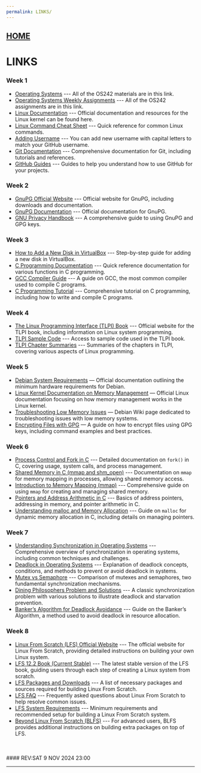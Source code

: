 ```yaml
---
permalink: LINKS/
---
```


## [HOME](../)
# LINKS

### Week 1
* [Operating Systems](https://os.vlsm.org/) --- All of the OS242 materials are in this link.  
* [Operating Systems Weekly Assignments](https://demos.vlsm.org/) --- All of the OS242 assignments are in this link.  
* [Linux Documentation](https://www.kernel.org/doc/) --- Official documentation and resources for the Linux kernel can be found here.  
* [Linux Command Cheat Sheet](https://www.linuxtrainingacademy.com/linux-commands-cheat-sheet/) --- Quick reference for common Linux commands.  
* [Adding Username](https://doit.vlsm.org/022.html) --- You can add new username with capital letters to match your GitHub username.
* [Git Documentation](https://git-scm.com/doc) --- Comprehensive documentation for Git, including tutorials and references.  
* [GitHub Guides](https://guides.github.com/) --- Guides to help you understand how to use GitHub for your projects.

### Week 2
* [GnuPG Official Website](https://www.gnupg.org/) --- Official website for GnuPG, including downloads and documentation.
* [GnuPG Documentation](https://www.gnupg.org/documentation/) --- Official documentation for GnuPG.
* [GNU Privacy Handbook](https://www.gnupg.org/gph/en/manual.html) --- A comprehensive guide to using GnuPG and GPG keys.

### Week 3
* [How to Add a New Disk in VirtualBox](https://www.tecmint.com/add-new-disk-in-virtualbox/) --- Step-by-step guide for adding a new disk in VirtualBox.
* [C Programming Documentation](https://devdocs.io/c/) --- Quick reference documentation for various functions in C programming.
* [GCC Compiler Guide](https://gcc.gnu.org/onlinedocs/gcc/) --- A guide on GCC, the most common compiler used to compile C programs.
* [C Programming Tutorial](https://www.tutorialspoint.com/cprogramming/) --- Comprehensive tutorial on C programming, including how to write and compile C programs.

### Week 4
* [The Linux Programming Interface (TLPI) Book](https://man7.org/tlpi/) --- Official website for the TLPI book, including information on Linux system programming.
* [TLPI Sample Code](https://man7.org/tlpi/code/) --- Access to sample code used in the TLPI book.
* [TLPI Chapter Summaries](https://man7.org/tlpi/summary/) --- Summaries of the chapters in TLPI, covering various aspects of Linux programming.

### Week 5
* [Debian System Requirements](https://www.debian.org/releases/stable/amd64/ch02s05.en.html) — Official documentation outlining the minimum hardware requirements for Debian.
* [Linux Kernel Documentation on Memory Management](https://www.kernel.org/doc/html/latest/admin-guide/mm/index.html) — Official Linux documentation focusing on how memory management works in the Linux kernel.
* [Troubleshooting Low Memory Issues](https://wiki.debian.org/LowMemorySystems) — Debian Wiki page dedicated to troubleshooting issues with low memory systems.
* [Encrypting Files with GPG](https://www.gnupg.org/gph/en/manual/c14.html) — A guide on how to encrypt files using GPG keys, including command examples and best practices.

### Week 6
* [Process Control and Fork in C](https://man7.org/linux/man-pages/man2/fork.2.html) --- Detailed documentation on `fork()` in C, covering usage, system calls, and process management.
* [Shared Memory in C (mmap and shm_open)](https://man7.org/linux/man-pages/man2/mmap.2.html) --- Documentation on `mmap` for memory mapping in processes, allowing shared memory access.
* [Introduction to Memory Mapping (mmap)](https://www.gnu.org/software/libc/manual/html_node/Memory_002dmapped-I_002fO.html) --- Comprehensive guide on using `mmap` for creating and managing shared memory.
* [Pointers and Address Arithmetic in C](https://www.cprogramming.com/tutorial/lesson6.html) --- Basics of address pointers, addressing in memory, and pointer arithmetic in C.
* [Understanding malloc and Memory Allocation](https://www.gnu.org/software/libc/manual/html_node/Basic-Memory-Allocation.html) --- Guide on `malloc` for dynamic memory allocation in C, including details on managing pointers.

### Week 7
* [Understanding Synchronization in Operating Systems](https://www.geeksforgeeks.org/synchronization-operating-system/) --- Comprehensive overview of synchronization in operating systems, including common techniques and challenges.
* [Deadlock in Operating Systems](https://www.geeksforgeeks.org/deadlock-in-operating-system/) --- Explanation of deadlock concepts, conditions, and methods to prevent or avoid deadlock in systems.
* [Mutex vs Semaphore](https://www.tutorialspoint.com/difference-between-mutex-and-semaphore) --- Comparison of mutexes and semaphores, two fundamental synchronization mechanisms.
* [Dining Philosophers Problem and Solutions](https://www.cs.cornell.edu/courses/cs4410/2021fa/lectures/Lecture7-dining_philosophers.pdf) --- A classic synchronization problem with various solutions to illustrate deadlock and starvation prevention.
* [Banker’s Algorithm for Deadlock Avoidance](https://www.studytonight.com/operating-system/bankers-algorithm) --- Guide on the Banker’s Algorithm, a method used to avoid deadlock in resource allocation.

### Week 8
* [Linux From Scratch (LFS) Official Website](https://www.linuxfromscratch.org/) --- The official website for Linux From Scratch, providing detailed instructions on building your own Linux system.
* [LFS 12.2 Book (Current Stable)](https://www.linuxfromscratch.org/lfs/view/stable/) --- The latest stable version of the LFS book, guiding users through each step of creating a Linux system from scratch.
* [LFS Packages and Downloads](https://www.linuxfromscratch.org/lfs/view/stable/chapter03/packages.html) --- A list of necessary packages and sources required for building Linux From Scratch.
* [LFS FAQ](https://www.linuxfromscratch.org/faq/) --- Frequently asked questions about Linux From Scratch to help resolve common issues.
* [LFS System Requirements](https://www.linuxfromscratch.org/lfs/view/stable/prologue/requirements.html) --- Minimum requirements and recommended setup for building a Linux From Scratch system.
* [Beyond Linux From Scratch (BLFS)](https://www.linuxfromscratch.org/blfs/view/stable/) --- For advanced users, BLFS provides additional instructions on building extra packages on top of LFS.

<br>
<br>
#### REV:SAT 9 NOV 2024 23:00
<hr>

